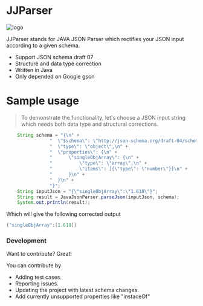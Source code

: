 # JJParser
![logo](https://user-images.githubusercontent.com/8251118/47053715-dc562700-d1cb-11e8-84e6-2aa8a3957699.jpg)

JJParser stands for JAVA JSON Parser which rectifies your JSON input according to a given schema.

  - Support JSON schema draft 07
  - Structure and data type correction
  - Written in Java
  - Only depended on Google gson

# Sample usage
> To demonstrate the functionality, let's choose a JSON input string
> which needs both data type and structural corrections. 
```java
    String schema = "{\n" +
                "  \"$schema\": \"http://json-schema.org/draft-04/schema#\",\n" +
                "  \"type\": \"object\",\n" +
                "  \"properties\": {\n" +
                "      \"singleObjArray\": {\n" +
                "          \"type\": \"array\",\n" +
                "          \"items\": [{\"type\": \"number\"}]\n" +
                "      }\n" +
                "  }\n" +
                "}";
    String inputJson = "{\"singleObjArray\":\"1.618\"}";
    String result = JavaJsonParser.parseJson(inputJson, schema);
    System.out.println(result);
```
Which will give the following corrected output 
```java
{"singleObjArray":[1.618]}
```
### Development

Want to contribute? Great!

You can contribute by 
* Adding test cases.
* Reporting issues.
* Updating the project with latest schema changes.
* Add currently unsupported properties like "instaceOf"
